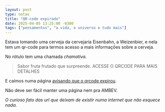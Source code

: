 ```yaml
---
layout: post
type: notas
title: "QR-code expirado"
date: 2025-04-05 13:25:00 -0300
tags: ["pensamentos", "a vida, o universo e tudo mais"]
---
```

Estava tomando uma cerveja da cervejaria Eisenbahn, a Weizenbier, e nela tem um qr-code para termos acesso a mais informações sobre a cerveja.  

No rótulo tem uma chamada *chamativa*.

<blockquote class="citacao">Sabor fruta frutado que surpreende. <bold>ACESSE O QRCODE PARA MAIS DETALHES</bold></blockquote>

E caímos numa página <a href="https://scnv.io/aNB5?qr=1">avisando que o qrcode expirou</a>.

Não deve ser fácil manter uma página nem pra AMBEV. 

*O curioso fato das url que deixam de existir numa internet que não esquece nada.*